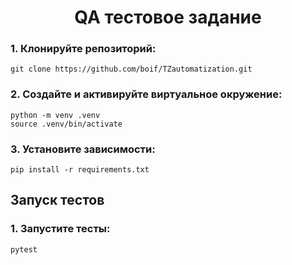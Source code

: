<h1 align="center">QA тестовое задание</a></h1>
<h3>1. Клонируйте репозиторий:</h3>

```
git clone https://github.com/boif/TZautomatization.git
```

<h3>2. Создайте и активируйте виртуальное окружение:</h3>

```
python -m venv .venv
source .venv/bin/activate
```

<h3>3. Установите зависимости:</h3>

```
pip install -r requirements.txt
```

<h2>Запуск тестов</h2>
<h3>1. Запустите тесты:</h3>

```
pytest
```
